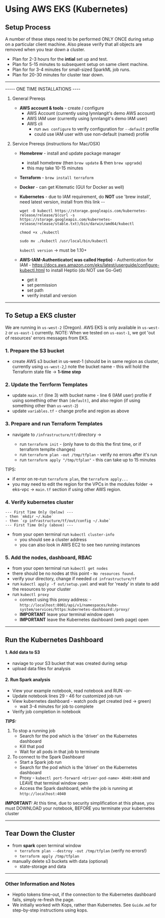 # Using AWS EKS (Kubernetes)

## Setup Process

A number of these steps need to be performed ONLY ONCE during setup on a particular client machine.  Also please verify that all objects are removed when you tear down a cluster.  

 - Plan for 2-3 hours for the **intial** set up and test.
 - Plan for 5-15 minutes to subsequent setup on same client machine.
 - Plan for for 3-4 minutes for small-sized SparkML job runs.
 - Plan for 20-30 minutes for cluster tear down.

 --- 

----- ONE TIME INSTALLATIONS ----
1. General Prereqs
    - **AWS account & tools** - create / configure
        - AWS Account  (currently using lynnlangit's demo AWS account)
        - AWS IAM user (currently using lynnlangit's demo IAM user)
        - AWS cli 
            - run `aws configure` to verify configuration for `--default` profile
            - could use IAM user with use non-default (named) profile  

    
2. Service Prereqs (instructions for Mac/OSX)
    - **Homebrew** - install and update package manager
        - install homebrew (then `brew update` & then `brew upgrade`)
        - this may take 10-15 minutes
    - **Terraform** - `brew install terraform`
    - **Docker** - can get Kitematic (GUI for Docker as well)
    - **Kubernetes** - due to IAM requirement, do **NOT** use 'brew install', need latest version, install from this link --  

        `wget -O kubectl https://storage.googleapis.com/kubernetes-release/release/$(curl -s https://storage.googleapis.com/kubernetes-release/release/stable.txt)/bin/darwin/amd64/kubectl`  

        `chmod +x ./kubectl`   
        
        `sudo mv ./kubectl /usr/local/bin/kubectl`  

        `kubectl version` -> must be 1.10+  

    - **AWS-IAM-Authenticator( was called Heptio)** - Authentication for IAM - https://docs.aws.amazon.com/eks/latest/userguide/configure-kubectl.html to install Heptio (do NOT use Go-Get)
        - get it
        - set permission
        - set path
        - verify install and version 
-------

## To Setup a EKS cluster

We are running in `us-west-2` (Oregon).  AWS EKS is only available in `us-west-2` or `us-east-1` currently.  NOTE: When we tested on `us-east-1`, we got 'out of resources' errors messages from EKS.

### 1. Prepare the S3 bucket     
- create AWS s3 bucket in us-west-1 (should be in same region as cluster, currently using `us-west-2`,) note the bucket name - this will hold the Terraform state file  -> **1-time step**

### 2. Update the Terrform Templates
- update `main.tf` (line 3) with bucket name - line 6 (IAM user) profile if using something other than `[default]`, and also region (if using something other than `us-west-2`)
 - update `variables.tf` - change profie and region as above

### 3. Prepare and run Terraform Templates
- navigate to `/infrastructure/tf/`directory -> 

    - run `terraform init` - (only have to do this the first time, or if terraform templte changes)
    - run `terraform plan -out /tmp/tfplan` - verify no errors after it's run
    - run `terraform apply "/tmp/tfplan"` - this can take up to 15 minutes

TIPS: 
- if error on re-run `terraform plan`, the `terraform apply...`
 - you may need to edit the region for the VPCs in the modules folder -> eks-vpc -> `main.tf` section if using other AWS region.


### 4. Verify kubernetes cluster
    --- First Time Only (below) ---
    - then `mkdir ~/.kube`
    - then `cp infrastructure/tf/out/config ~/.kube`  
    --- First Time Only (above) ---

 - from your open terminal run `kubectl cluster-info` 
    - you should see a cluster address
    - you can also look in AWS EC2 to see two running instances

### 5. Add the nodes, dashboard, RBAC
 - from your open terminal run `kubectl get nodes`
 - there should be no nodes at this point - `No resources found.`
 - verify your directory, change if needed `cd infrastructure/tf`
 - run `kubectl apply -f out/setup.yaml` and wait for 'ready' in state to add the resources to your cluster
 - run `kubectl proxy` 
    - connect using this proxy address:
    -`http://localhost:8001/api/v1/namespaces/kube-system/services/https:kubernetes-dashboard:/proxy/`
    - **IMPORTANT** leave your terminal window open
    - **IMPORTANT** leave the Kubernetes dashboard (web page) open


 -----

## Run the Kubernetes Dashboard

#### 1. Add data to S3
 - naviage to your S3 bucket that was created during setup
 - upload data files for analysis 
#### 2. Run Spark analysis
 - View your example notebook, read notebook and RUN  -or-
 - Update notebook lines 29 - 46 for customized job run 
 - View kubernetes dashboard - watch pods get created (red -> green)
     - wait 3-4 minutes for job to complete
 - Verify job completion in notebook

 ***TIPS:*** 
 1. To stop a running job
    - Search for the pod which is the 'driver' on the Kubernetes dashboard
    - Kill that pod
    - Wait for all pods in that job to terminate
 2. To connect to the Spark Dashboard
    - Start a Spark job run
    - Search for the pod which is the 'driver' on the Kubernetes dashboard
    - Proxy - `kubectl port-forward <driver-pod-name> 4040:4040`
    and LEAVE that terminal window open
    - Access the Spark dashboard, while the job is running at `http://localhost:4040`

***IMPORTANT:*** At this time, due to security simplification at this phase, you must DOWNLOAD your notebook, BEFORE you terminate your kubernetes cluster 

----

## Tear Down the Cluster

- from **spark** open terminal window
    - `terraform plan --destroy -out /tmp/tfplan` (verify no errors!)
    - `terraform apply /tmp/tfplan`
- manually delete s3 buckets with data (optional)
    - state-storage and data

-----

### Other Information and Notes
 - Heptio tokens time-out, if the connection to the Kubernetes dashboard fails, simply re-fresh the page.
 - We initially worked with Kops, rather than Kubernetes.  See `Guide.md` for step-by-step instructions using kops.